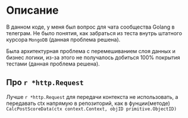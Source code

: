# Описание

В данном коде, у меня был вопрос для чата сообщества Golang в телеграм. Не было понятия, как забраться из теста внутрь штатного курсора `MongoDB` (данная проблема решена).

Была архитектурная проблема с перемешиванием слоя данных и бизнес логики, из-за этого не получалось добиться 100% покрытия тестами (данная проблема решена).

## Про `r *http.Request`

Лучше `r *http.Request` для передачи контекста не использовать, а передавать ctx напрямую в репозиторий, как в фунции(методе) `CalcPostScoreData(ctx context.Context, objID primitive.ObjectID)`
